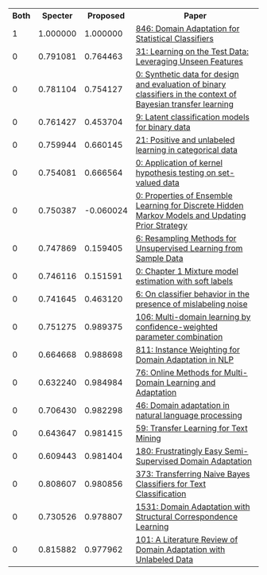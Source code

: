 <html><table><tr>
<th>Both</th>
<th>Specter</th>
<th>Proposed</th>
<th>Paper</th>
</tr>
<tr>
<td>1</td>
<td>1.000000</td>
<td>1.000000</td>
<td><a href="https://www.semanticscholar.org/paper/47f5682448cdc0b650b54e7f59d22d72f4976c2d">846: Domain Adaptation for Statistical Classifiers</a></td>
</tr>
<tr>
<td>0</td>
<td>0.791081</td>
<td>0.764463</td>
<td><a href="https://www.semanticscholar.org/paper/16f9c9791eb29025c3832d49a4a0d34eae5c6304">31: Learning on the Test Data: Leveraging Unseen Features</a></td>
</tr>
<tr>
<td>0</td>
<td>0.781104</td>
<td>0.754127</td>
<td><a href="https://www.semanticscholar.org/paper/c1fc3ca9ee84ec48b70b8d1ab07261928b429bad">0: Synthetic data for design and evaluation of binary classifiers in the context of Bayesian transfer learning</a></td>
</tr>
<tr>
<td>0</td>
<td>0.761427</td>
<td>0.453704</td>
<td><a href="https://www.semanticscholar.org/paper/afe08bad0e0c9d78d0960f4285e9c6c22345fc56">9: Latent classification models for binary data</a></td>
</tr>
<tr>
<td>0</td>
<td>0.759944</td>
<td>0.660145</td>
<td><a href="https://www.semanticscholar.org/paper/b7966cb4eaaf1e990b8f73d38580ef42867abaab">21: Positive and unlabeled learning in categorical data</a></td>
</tr>
<tr>
<td>0</td>
<td>0.754081</td>
<td>0.666564</td>
<td><a href="https://www.semanticscholar.org/paper/40262b84fd6c6550a451fd84e52cdf5a9dccd09a">0: Application of kernel hypothesis testing on set-valued data</a></td>
</tr>
<tr>
<td>0</td>
<td>0.750387</td>
<td>-0.060024</td>
<td><a href="https://www.semanticscholar.org/paper/8baa6f816f92c3915de629a81038f202491fd1f1">0: Properties of Ensemble Learning for Discrete Hidden Markov Models and Updating Prior Strategy</a></td>
</tr>
<tr>
<td>0</td>
<td>0.747869</td>
<td>0.159405</td>
<td><a href="https://www.semanticscholar.org/paper/2e8c2b663eb2bf1b2d92a2bc016a73440f40c284">6: Resampling Methods for Unsupervised Learning from Sample Data</a></td>
</tr>
<tr>
<td>0</td>
<td>0.746116</td>
<td>0.151591</td>
<td><a href="https://www.semanticscholar.org/paper/bd326ce04141a7b7c1882bcabf91499ace74fb3f">0: Chapter 1 Mixture model estimation with soft labels</a></td>
</tr>
<tr>
<td>0</td>
<td>0.741645</td>
<td>0.463120</td>
<td><a href="https://www.semanticscholar.org/paper/32a6fcd3f9b3134ffb9918cb1e3326c817b0ade6">6: On classifier behavior in the presence of mislabeling noise</a></td>
</tr>
<tr>
<td>0</td>
<td>0.751275</td>
<td>0.989375</td>
<td><a href="https://www.semanticscholar.org/paper/5959ca92fe68e5c06fa4feedc32d9a94d1b2c03a">106: Multi-domain learning by confidence-weighted parameter combination</a></td>
</tr>
<tr>
<td>0</td>
<td>0.664668</td>
<td>0.988698</td>
<td><a href="https://www.semanticscholar.org/paper/b672ef69f60aea81220d658963445c41e60bb0e3">811: Instance Weighting for Domain Adaptation in NLP</a></td>
</tr>
<tr>
<td>0</td>
<td>0.632240</td>
<td>0.984984</td>
<td><a href="https://www.semanticscholar.org/paper/af5a54a477634bd99ef23e53db5b6429f2be65f0">76: Online Methods for Multi-Domain Learning and Adaptation</a></td>
</tr>
<tr>
<td>0</td>
<td>0.706430</td>
<td>0.982298</td>
<td><a href="https://www.semanticscholar.org/paper/e26d4bcc087aa670700384126b755422b2fe828e">46: Domain adaptation in natural language processing</a></td>
</tr>
<tr>
<td>0</td>
<td>0.643647</td>
<td>0.981415</td>
<td><a href="https://www.semanticscholar.org/paper/1bb239731589f3114a3fe5b35e42a635b5eacb38">59: Transfer Learning for Text Mining</a></td>
</tr>
<tr>
<td>0</td>
<td>0.609443</td>
<td>0.981404</td>
<td><a href="https://www.semanticscholar.org/paper/07e739d9d019c7c7974c264567b35ab7849e5cc4">180: Frustratingly Easy Semi-Supervised Domain Adaptation</a></td>
</tr>
<tr>
<td>0</td>
<td>0.808607</td>
<td>0.980856</td>
<td><a href="https://www.semanticscholar.org/paper/bae533297207bb64597afa3b86a699ed6c4c98b1">373: Transferring Naive Bayes Classifiers for Text Classification</a></td>
</tr>
<tr>
<td>0</td>
<td>0.730526</td>
<td>0.978807</td>
<td><a href="https://www.semanticscholar.org/paper/9fa8d73e572c3ca824a04a5f551b602a17831bc5">1531: Domain Adaptation with Structural Correspondence Learning</a></td>
</tr>
<tr>
<td>0</td>
<td>0.815882</td>
<td>0.977962</td>
<td><a href="https://www.semanticscholar.org/paper/1a1c1b8e814884a382e1981208c75a182053057b">101: A Literature Review of Domain Adaptation with Unlabeled Data</a></td>
</tr>
</table></html>
